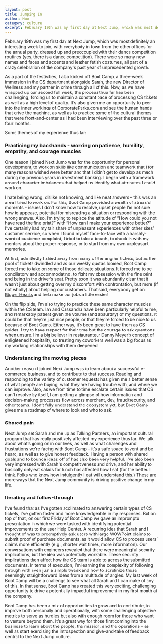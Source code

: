 ```yaml
---
layout: post
title: Jumping In
author: Hao
category: culture
excerpt: February 19th was my first day at Next Jump, which was most definitely an interesting week to join, with everybody in town from the other offices for the annual party, dressed up and preoccupied with their dance competition routines (yes, there is a dance competition).  There were so many new names and faces and accents and leather fetish costumes, all part of a crazy celebration of the company's past year of unprecedented growth. As a part of the festivities, I also kicked off Boot Camp, a three-week immersion in the CS department alongside Sarah, the new Director of Wellness and my partner in crime through all of this.  Now, as we have wrapped up our second full week, the process thus far has been challenging, forcing us to maintain a constant pace of processing CS tickets as well as a high level of quality.  It’s also given me an opportunity to peer into the inner workings of CorporatePerks.com and see the human hands that drive the machine, as well as to practice some of the cultural themes that were front-and-center as I had been interviewing over the past three or four months.
---
```


February 19th was my first day at Next Jump, which was most definitely an interesting week to join, with everybody in town from the other offices for the annual party, dressed up and preoccupied with their dance competition routines (yes, there is a dance competition).  There were so many new names and faces and accents and leather fetish costumes, all part of a crazy celebration of the company's past year of unprecedented growth.
 
As a part of the festivities, I also kicked off Boot Camp, a three-week immersion in the CS department alongside Sarah, the new Director of Wellness and my partner in crime through all of this.  Now, as we have wrapped up our second full week, the process thus far has been challenging, forcing us to maintain a constant pace of processing CS tickets as well as a high level of quality.  It’s also given me an opportunity to peer into the inner workings of CorporatePerks.com and see the human hands that drive the machine, as well as to practice some of the cultural themes that were front-and-center as I had been interviewing over the past three or four months.
 
Some themes of my experience thus far:
 
### Practicing my backhands - working on patience, humility, empathy, and courage muscles

One reason I joined Next Jump was for the opportunity for personal development, to work on skills like communication and teamwork that I for many reasons wished were better and that I didn’t get to develop as much during my previous years in investment banking.  I began with a framework around character imbalances that helped us identify what attributes I could work on.
 
I hate being wrong, dislike not knowing, and like neat answers – this was an area I tried to work on.  For this, Boot Camp provided a wealth of stressful moments - issues I don’t know how to resolve, upset people I’m not sure how to appease, potential for misreading a situation or responding with the wrong answer.  Also, I’m trying to replace the attitude of “How could you not have read the fine print?” with “How can I make your experience better?”  I’ve certainly had my fair share of unpleasant experiences with other sites’ customer service, so when I found myself face-to-face with a harshly-worded customer complaint, I tried to take a breath, to check in with my mentors about the proper response, or to start from my own unpleasant memories.
 
At first, admittedly I shied away from many of the angrier tickets, but as the pool of tickets dwindled and as our weekly quotas loomed, Boot Camp forced me to take on some of those delicate situations.  It forced me to be conciliatory and accommodating, to fight my obsession with the fine print and being in the driver’s seat.  Pretty soon it was abundantly clear that it wasn’t just about getting over my discomfort with confrontation, but more (if not wholly) about helping our customers.  That said, everybody get on [Bigger Hearts](http://blog.nextjump.com/culture/bigger-hearts-a-gateway-to-the-customers-hearts.html) and help make our jobs a little easier!
 
On the flip side, I’m also trying to practice these same character muscles within the CS team.  Ian and Cassandra have been particularly helpful to me, and remarkably patient given the volume (and absurdity) of my questions.  It could be that they’re just nice people, or that they’re forced to be nice to us because of Boot Camp.  Either way, it’s been great to have them as CS guides.  I try to have respect for their time but the courage to ask questions when unsure.  I’m a big believer in restauranteur Danny Meyer’s concept of enlightened hospitality, so treating my coworkers well was a big focus as my working relationships with them deepened.
 
### Understanding the moving pieces

Another reason I joined Next Jump was to learn about a successful e-commerce business, and to contribute to that success.  Reading and responding to the variety of customer requests has given me a better sense of what people are buying, what they are having trouble with, and where we can improve.  Also, as we from time to time escalate certain issues that CS can't resolve by itself, I am getting a glimpse of how information and decision-making processes flow across merchant, dev, fraud/security, and other teams.  I don’t fully understand the ecosystem yet, but Boot Camp gives me a roadmap of where to look and who to ask.
 
### Shared pain

Next Jump set Sarah and me up as Talking Partners, an important cultural program that has really positively affected my experience thus far.  We talk about what’s going on in our lives, as well as what challenges and frustrations we’re facing with Boot Camp – it’s a safe space to vent and be heard, as well as to give honest feedback.  Having a person with shared goals and to bounce ideas off of has also been very helpful.  I've also been very impressed with Sarah's competitiveness and drive, and her ability to basically only eat salads for lunch has affected how I eat (for the better.  I think.  Folks who know how indulgently I eat will understand this.)  These are more ways that the Next Jump community is driving positive change in my life.
 
### Iterating and follow-through

I’ve found that as I’ve gotten acclimated to answering certain types of CS tickets, I’ve gotten faster and more knowledgeable in my responses.  But on top of that, on our first Friday of Boot Camp we gave an impromptu presentation in which we were tasked with identifying potential improvements to the user Help Center.  A recurring idea that Sarah and I thought of was to preemptively ask users with large WOWPoint claims to submit proof of purchase documents, as it would allow CS to process users’ claims more efficiently (e.g., shorter wait times, more information).  Our conversations with engineers revealed that there were meaningful security implications, but the idea was potentially workable.  These security implications then affect how the CS team is able to access the submitted documents.  In terms of execution, I’m learning the complexity of following through with even just a simple tweak and how to scrutinize these seemingly straightforward ideas from a multitude of angles.  My last week of Boot Camp will be a challenge to see what all Sarah and I can make of any of this.  In that sense, Boot Camp has created this very exciting, challenging opportunity to drive a potentially impactful improvement in my first month at the company.
 
Boot Camp has been a mix of opportunities to grow and to contribute, to improve both personally and operationally, with some challenging objective metrics to serve as hurdles but also with enough room for those who want to venture beyond them.  It’s a great way for those first coming into the business to learn about the people, the mission, and the operations – as well as start exercising the introspection and give-and-take of feedback central to the Next Jump culture. 
